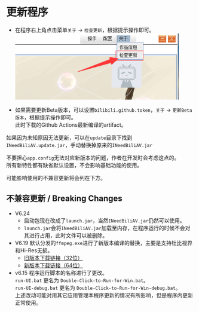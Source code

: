 # 更新程序

+ 在程序右上角点击菜单`关于` -> `检查更新`，根据提示操作即可。  
![](/img/update.png)  

+ 如果需要更新Beta版本，可以设置`bilibili.github.token`，`关于` -> `更新Beta版本`，根据提示操作即可。  
此时下载的Github Actions最新编译的artifact。  

如果因为未知原因无法更新，可以在`update`目录下找到`INeedBiliAV.update.jar`，手动替换掉原来的`INeedBiliAV.jar`  



不要担心`app.config`无法对应新版本的问题，作者在开发时会考虑这点的。    
所有新特性都有缺省默认设置，不会影响基础功能的使用。  

可能影响使用的不兼容更新将会列在下方。  

## 不兼容更新 / Breaking Changes
+ V6.24
    + 启动包现在改成了`launch.jar`，当然`INeedBiliAV.jar`仍然可以使用。  
    + `launch.jar`会将`INeedBiliAV.jar`加载至内存，在程序运行的时候不会对其进行占用，此时文件可以被删除。
+ V6.19
    默认分发的`ffmpeg.exe`进行了新版本编译的替换，主要是支持杜比视界和Hi-Res无损。  
    + [旧版本下载链接（32位）](https://github.com/nICEnnnnnnnLee/BilibiliDown/releases/download/V4.5/ffmpeg.exe)
    + [新版本下载链接（64位）](https://github.com/nICEnnnnnnnLee/BilibiliDown/releases/download/V4.5/ffmpeg_N-108857-g00b03331a0-20221027.exe)
+ v6.15
    程序运行脚本的名称进行了更改。  
    `run-UI.bat` 更名为 `Double-Click-to-Run-for-Win.bat`。  
    `run-UI-debug.bat` 更名为 `Double-Click-to-Run-for-Win-debug.bat`。  
    上述改动可能对用其它应用管理本程序更新的情况有所影响，但是程序内更新正常使用。  